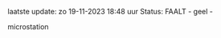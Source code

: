 laatste update: 
zo 19-11-2023 18:48   uur 
Status: FAALT - geel - 
<div class="service Y">microstation</div>